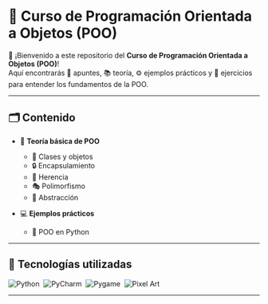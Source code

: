 # 🧠 Curso de Programación Orientada a Objetos (POO)

👋 ¡Bienvenido a este repositorio del **Curso de Programación Orientada a Objetos (POO)**!  
Aquí encontrarás 📝 apuntes, 📚 teoría, ⚙️ ejemplos prácticos y 🧩 ejercicios para entender los fundamentos de la POO.

---

## 🗂 Contenido

- 📘 **Teoría básica de POO**
  - 🧱 Clases y objetos
  - 🔒 Encapsulamiento
  - 🧬 Herencia
  - 🎭 Polimorfismo
  - 🧊 Abstracción

- 💻 **Ejemplos prácticos**
  - 🐍 POO en Python

---

## 🚀 Tecnologías utilizadas

![Python](https://img.shields.io/badge/python-3670A0?style=for-the-badge&logo=python&logoColor=ffdd54)&nbsp;
![PyCharm](https://img.shields.io/badge/pycharm-000000?style=for-the-badge&logo=pycharm&logoColor=white)&nbsp;
![Pygame](https://img.shields.io/badge/pygame-1B1B1B?style=for-the-badge&logo=python&logoColor=green)&nbsp;
![Pixel Art](https://img.shields.io/badge/pixel%20art-ff69b4?style=for-the-badge&logo=pixiv&logoColor=white)&nbsp;


---
